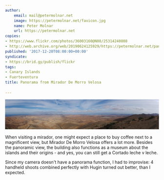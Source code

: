```yaml
---
author:
    email: mail@petermolnar.net
    image: https://petermolnar.net/favicon.jpg
    name: Peter Molnar
    url: https://petermolnar.net
copies:
- https://www.flickr.com/photos/36003160@N08/25314240808
- http://web.archive.org/web/20190624125929/https://petermolnar.net/panorama-from-mirador-de-morro-velosa/
published: '2017-12-20T08:00:00+00:00'
syndicate:
- https://brid.gy/publish/flickr
tags:
- Canary Islands
- Fuerteventura
title: Panorama from Mirador De Morro Velosa

---
```


![](panorama-from-mirador-de-morro-velosa.jpg)

When visiting a mirador, one might expect a place to buy coffee next to
a magnificent view, but Mirador De Morro Velosa offers a lot more.
Besides the panoramic view, the building also functions as a museum
about the islands and their origins - and yes, you can still get a
Cortado leche v leche.

Since my camera doesn't have a panorama function, I had to improvise: 4
handheld shoots combined perfectly with Hugin turned out better, than I
expected.